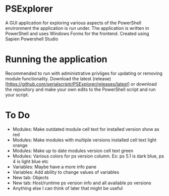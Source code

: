 # PSExplorer
A GUI application for exploring various aspects of the PowerShell environment the application is run under. 
The application is written in PowerShell and uses Windows Forms for the frontend. Created using Sapien Powershell Studio

# Running the application
Recommended to run with administrative privliges for updating or removing module functionality.
Download the latest (release)[https://github.com/serialscriptr/PSExplorer/releases/latest] or download the repository and make your own edits to the PowerShell script and run your script.

# To Do
- Modules: Make outdated module cell text for installed version show as red
- Modules: Make modules with multiple versions installed cell text light orange
- Modules: Make up to date modules version cell text green
- Modules: Various colors for ps version column. Ex: ps 5.1 is dark blue, ps 4 is light blue etc
- Variables: Maybe have a more info pane
- Variables: Add ability to change values of variables
- New tab: Objects
- New tab: Host/runtime ps version info and all available ps versions
- Anything else I can think of later that might be useful
